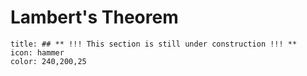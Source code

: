 # Lambert's Theorem
```ad-note
title: ## ** !!! This section is still under construction !!! **
icon: hammer
color: 240,200,25
```

<!-- Wakker section 6.7 -->